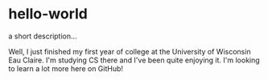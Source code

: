 # hello-world
a short description...

Well, I just finished my first year of college at the University of Wisconsin Eau Claire. I'm studying CS there and I've
been quite enjoying it. I'm looking to learn a lot more here on GitHub!
